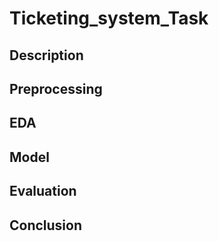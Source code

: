 # Ticketing_system_Task
## Description


## Preprocessing



## EDA



## Model



## Evaluation



## Conclusion
